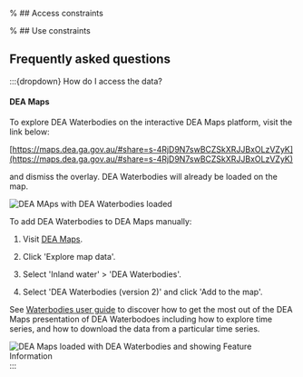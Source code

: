 % ## Access constraints

% ## Use constraints

## Frequently asked questions

:::{dropdown} How do I access the data?
#### DEA Maps

To explore DEA Waterbodies on the interactive DEA Maps platform, visit the link below:

[https://maps.dea.ga.gov.au/#share=s-4RjD9N7swBCZSkXRJJBxOLzVZyK](https://maps.dea.ga.gov.au/#share=s-4RjD9N7swBCZSkXRJJBxOLzVZyK)

and dismiss the overlay. DEA Waterbodies will already be loaded on the map.

![DEA MAps with DEA Waterbodies loaded](/sites/default/files/inline-images/DEA_Maps_screenshot_DEAWaterbodies1.jpg)

To add DEA Waterbodies to DEA Maps manually:

1) Visit [DEA Maps](https://maps.dea.ga.gov.au).

2) Click 'Explore map data'.

3) Select 'Inland water' > 'DEA Waterbodies'.

4) Select 'DEA Waterbodies (version 2)' and click 'Add to the map'.

See [Waterbodies user guide](https://www.dea.ga.gov.au/products/dea-waterbodies/user-guide) to discover how to get the most out of the DEA Maps presentation of DEA Waterbodoes including how to explore time series, and how to download the data from a particular time series.

![DEA Maps loaded with DEA Waterbodies and showing Feature Information](/sites/default/files/inline-images/DEA_Maps_screenshot_DEAWaterbodies_FeatureInformation1.jpg)
:::

